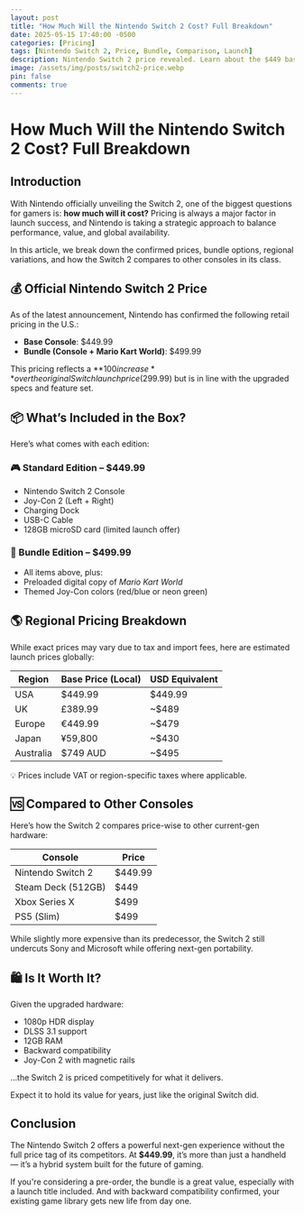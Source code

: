 ```yaml
---
layout: post
title: "How Much Will the Nintendo Switch 2 Cost? Full Breakdown"
date: 2025-05-15 17:40:00 -0500
categories: [Pricing]
tags: [Nintendo Switch 2, Price, Bundle, Comparison, Launch]
description: Nintendo Switch 2 price revealed. Learn about the $449 base console, bundles, what's included, global pricing, and how it compares to PS5 and Xbox.
image: /assets/img/posts/switch2-price.webp
pin: false
comments: true
---
```


# How Much Will the Nintendo Switch 2 Cost? Full Breakdown

## Introduction

With Nintendo officially unveiling the Switch 2, one of the biggest questions for gamers is: **how much will it cost?** Pricing is always a major factor in launch success, and Nintendo is taking a strategic approach to balance performance, value, and global availability.

In this article, we break down the confirmed prices, bundle options, regional variations, and how the Switch 2 compares to other consoles in its class.

## 💰 Official Nintendo Switch 2 Price

As of the latest announcement, Nintendo has confirmed the following retail pricing in the U.S.:

- **Base Console**: $449.99  
- **Bundle (Console + Mario Kart World)**: $499.99

This pricing reflects a **$100 increase** over the original Switch launch price ($299.99) but is in line with the upgraded specs and feature set.

## 📦 What’s Included in the Box?

Here’s what comes with each edition:

### 🎮 Standard Edition – $449.99
- Nintendo Switch 2 Console
- Joy-Con 2 (Left + Right)
- Charging Dock
- USB-C Cable
- 128GB microSD card (limited launch offer)

### 🏁 Bundle Edition – $499.99
- All items above, plus:
- Preloaded digital copy of *Mario Kart World*
- Themed Joy-Con colors (red/blue or neon green)

## 🌎 Regional Pricing Breakdown

While exact prices may vary due to tax and import fees, here are estimated launch prices globally:

| Region      | Base Price (Local)       | USD Equivalent |
|-------------|--------------------------|----------------|
| USA         | $449.99                  | $449.99        |
| UK          | £389.99                  | ~$489          |
| Europe      | €449.99                  | ~$479          |
| Japan       | ¥59,800                  | ~$430          |
| Australia   | $749 AUD                 | ~$495          |

💡 Prices include VAT or region-specific taxes where applicable.

## 🆚 Compared to Other Consoles

Here’s how the Switch 2 compares price-wise to other current-gen hardware:

| Console             | Price        |
|---------------------|--------------|
| Nintendo Switch 2   | $449.99      |
| Steam Deck (512GB)  | $449         |
| Xbox Series X       | $499         |
| PS5 (Slim)          | $499         |

While slightly more expensive than its predecessor, the Switch 2 still undercuts Sony and Microsoft while offering next-gen portability.

## 🛍️ Is It Worth It?

Given the upgraded hardware:
- 1080p HDR display
- DLSS 3.1 support
- 12GB RAM
- Backward compatibility
- Joy-Con 2 with magnetic rails

…the Switch 2 is priced competitively for what it delivers.

Expect it to hold its value for years, just like the original Switch did.

## Conclusion

The Nintendo Switch 2 offers a powerful next-gen experience without the full price tag of its competitors. At **$449.99**, it’s more than just a handheld — it’s a hybrid system built for the future of gaming.

If you're considering a pre-order, the bundle is a great value, especially with a launch title included. And with backward compatibility confirmed, your existing game library gets new life from day one.